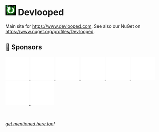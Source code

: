 ![Icon](img/tiny.png) Devlooped
============

Main site for https://www.devlooped.com. 
See also our NuGet on https://www.nuget.org/profiles/Devlooped.

## 💛 Sponsors

<!-- sponsors -->

<a href='https://github.com/KirillOsenkov'>
  <img src='https://github.com/devlooped/devlooped.github.io/raw/main/.github/avatars/KirillOsenkov.svg' alt='Kirill Osenkov' title='Kirill Osenkov'>
</a>
<a href='https://github.com/augustoproiete'>
  <img src='https://github.com/devlooped/devlooped.github.io/raw/main/.github/avatars/augustoproiete.svg' alt='C. Augusto Proiete' title='C. Augusto Proiete'>
</a>
<a href='https://github.com/sandrock'>
  <img src='https://github.com/devlooped/devlooped.github.io/raw/main/.github/avatars/sandrock.svg' alt='SandRock' title='SandRock'>
</a>
<a href='https://github.com/agocke'>
  <img src='https://github.com/devlooped/devlooped.github.io/raw/main/.github/avatars/agocke.svg' alt='Andy Gocke' title='Andy Gocke'>
</a>
<a href='https://github.com/MelbourneDeveloper'>
  <img src='https://github.com/devlooped/devlooped.github.io/raw/main/.github/avatars/MelbourneDeveloper.svg' alt='Christian Findlay' title='Christian Findlay'>
</a>
<a href='https://github.com/clarius'>
  <img src='https://github.com/devlooped/devlooped.github.io/raw/main/.github/avatars/clarius.svg' alt='Clarius Org' title='Clarius Org'>
</a>
<a href='https://github.com/MFB-Technologies-Inc'>
  <img src='https://github.com/devlooped/devlooped.github.io/raw/main/.github/avatars/MFB-Technologies-Inc.svg' alt='MFB Technologies, Inc.' title='MFB Technologies, Inc.'>
</a>
<a href='https://github.com/eeseewy'>
  <img src='https://github.com/devlooped/devlooped.github.io/raw/main/.github/avatars/eeseewy.svg' alt='Eric C' title='Eric C'>
</a>

<!-- sponsors -->
<br><br>
*[get mentioned here too](https://github.com/sponsors/devlooped)!*



